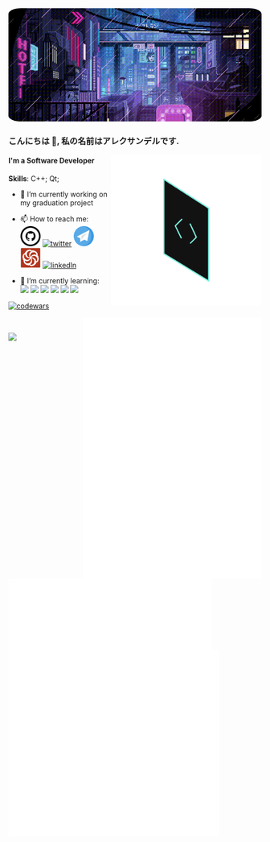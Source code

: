 <img src="images/cyberpunk_8bit.gif" height="auto" width="auto" style="border-radius:5%">

### こんにちは 👋, 私の名前はアレクサンデルです.
<img src="images/backstage-techdocs-icon-1.gif" align='right' height ='300' >  

#### I'm a Software Developer



**Skills**: C++; Qt;

- 🔭 I’m currently working on my graduation project
- 📫 How to reach me:  
[<img src="images/github-logo.svg"  alt='github' height='40'>](https://github.com/KeoFoxy) [<img src="https://cdn.jsdelivr.net/gh/devicons/devicon/icons/twitter/twitter-original.svg" alt='twitter' height='40' width='40'>](https://twitter.com/FoxyKeo) [<img src="images/telegram-svgrepo-com.svg" alt='Telegram' height='40' width='40'>](https://t.me/KeoFoxy) [<img src="images/code-wars-logo.svg" alt='codewars' height='40'>](https://www.codewars.com/users/KeoFoxy) [<img src="https://cdn.jsdelivr.net/gh/devicons/devicon/icons/linkedin/linkedin-original.svg" alt='linkedIn' height='40'>](https://www.linkedin.com/in/keofoxy/)

- 🍤 I’m currently learning:  
<img src="https://cdn.jsdelivr.net/gh/devicons/devicon/icons/javascript/javascript-original.svg" height='40'> <img src="https://cdn.jsdelivr.net/gh/devicons/devicon/icons/typescript/typescript-original.svg" height='40'> <img src="https://cdn.jsdelivr.net/gh/devicons/devicon/icons/react/react-original-wordmark.svg" height='40'> <img src="https://cdn.jsdelivr.net/gh/devicons/devicon/icons/cplusplus/cplusplus-original.svg" height='40'> <img src="https://cdn.jsdelivr.net/gh/devicons/devicon/icons/qt/qt-original.svg" height='40'> <img src="https://cdn.jsdelivr.net/gh/devicons/devicon/icons/nextjs/nextjs-line.svg" height='40'>
          
<!---
your comment goes here
and here


[![Top Langs](https://github-readme-stats-git-masterrstaa-rickstaa.vercel.app/api/top-langs/?username=KeoFoxy&langs_count=10&layout=compact&theme=react&hide=tcl,verilog,systemverilog)](https://github.com/KeoFoxy)
-->
[![codewars](https://www.codewars.com/users/KeoFoxy/badges/small)](https://www.codewars.com/users/KeoFoxy)
<!---
[![Metrics_toplang](top_languages.svg)](https://github.com/KeoFoxy)
-->
[<img src="anime.svg" align='right' height="520px">](https://anilist.co/user/KeoFoxy/) 


[<img src="top_languages.svg" align='left' height="140px">](https://github.com/KeoFoxy)   
[<img src="twitter.svg" align='left' height="370px">](https://twitter.com/FoxyKeo) 

<img src="https://steam-stat.vercel.app/api?profileName=KeoFoxy">

